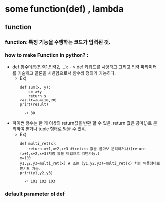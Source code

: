 # some function(def) , lambda

## function

### function: 특정 기능을 수행하는 코드가 입력된 것.

### how to make Function in python? :
* def 함수이름(입력1,입력2, ...): - > def 키워드를 사용하고 그리고 입력 파라미터를 기술하고 콜론을 사용함으로서 함수의 정의가 가능하다.
    + Ex)  
        ```
        def sum(x, y):
            s= x+y
            return s
        result=sum(10,20)
        print(result)
        ```
            -> 30
* 파이썬 함수는 한 개 이상의 return값을 반환 할 수 있음. return 값은 콤마(,)로 분리하여 받거나 tuple 형태로 받을 수 있음.
    + Ex)
        ```
        def multi_ret(x):
            return x+1,x+2,x+3 #(return 값을 콤마보 분리하거나)(return (x+1,x+2,x+3)처럼 튜블 타입으로 리턴가능.)
        x=100
        y1,y2,y3=multi_ret(x) # 또는 (y1,y2,y3)=multi_ret(x) 처럼 튜플형태로 받기도 가능.
        print(y1,y2,y3)
        ```
            -> 101 102 103

### default parameter of def